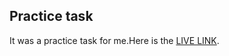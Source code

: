 ## Practice task

It was a practice task for me.Here is the [LIVE LINK](https://github.com/facebook/create-react-app).
